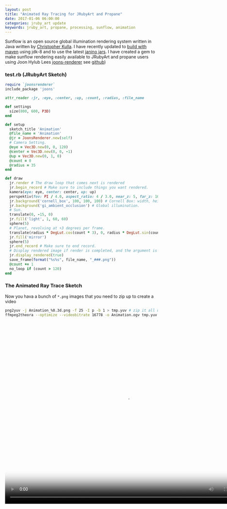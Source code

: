 ```yaml
---
layout: post
title: "Animated Ray Tracing for JRubyArt and Propane"
date: 2017-01-06 06:00:00
categories: jruby_art update
keywords: jruby_art, propane, processing, sunflow, animation
---
```

Sunflow is an open source global illumination rendering system written in Java written by [Christopher Kulla][fpsunflower]. I have recently updated to [build with maven][maven] using jdk-8 and to use the latest [janino jars][janino]. I have created a gem to make sunflow rendering easily available to JRubyArt and propane users using Joon Hylub Lees [joons-renderer][joons]  see [github][github])

### test.rb (JRubyArt Sketch)
```ruby
require `joonsrenderer`
include_package 'joons'

attr_reader :jr, :eye, :center, :up, :count, :radius, :file_name

def settings
  size(800, 600, P3D)
end

def setup
  sketch_title 'Animation'
  @file_name = 'Animation'
  @jr = JoonsRenderer.new(self)
  # Camera Setting.
  @eye = Vec3D.new(0, 0, 120)
  @center = Vec3D.new(0, 0, -1)
  @up = Vec3D.new(0, 1, 0)
  @count = 0
  @radius = 35
end

def draw
  jr.render # The draw loop that comes next is rendered
  jr.begin_record # Make sure to include things you want rendered.
  kamera(eye: eye, center: center, up: up)
  perspektiv(fov: PI / 4.0, aspect_ratio: 4 / 3.0, near_z: 5, far_z: 10_000)
  jr.background('cornell_box', 100, 100, 100) # Cornell Box: width, height, depth.
  jr.background('gi_ambient_occlusion') # Global illumination.
  # Sun.
  translate(0, -15, 0)
  jr.fill('light', 1, 60, 60)
  sphere(5)
  # Planet, revolving at +3 degrees per frame.
  translate(radius * DegLut.cos(count * 3), 0, radius * DegLut.sin(count * 3))
  jr.fill('mirror')
  sphere(5)
  jr.end_record # Make sure to end record.
  # Display rendered image if render is completed, and the argument is true.
  jr.display_rendered(true)
  save_frame(format("%s%s", file_name, "_###.png"))
  @count += 1
  no_loop if (count > 120)
end

```

### The Animated Ray Trace Sketch
Now you hava a bunch of `*.png` images that you need to zip up to create a video

```bash
png2yuv -j Animation_%0.3d.png -f 25 -I p -b 1 > tmp.yuv # zip it all up
ffmpeg2theora --optimize --videobitrate 16778 -o Animation.ogv tmp.yuv # convert
```

<video src="/assets/Animation.ogv" poster="/assets/Animation.png" width="800" height="600" controls preload></video>


 [fpsunflower]:http://sunflow.sourceforge.net/
 [maven]:https://github.com/monkstone/sunflow
 [joons]:https://github.com/joonhyublee/joons-renderer
 [janino]:http://janino-compiler.github.io/janino/
 [github]:https://github.com/monkstone/joonsrenderer
